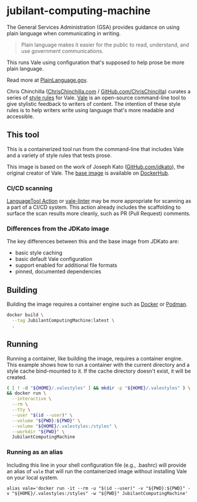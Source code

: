 # jubilant-computing-machine

The General Services Administration (GSA) provides guidance on using
plain language when communicating in writing.

> Plain language makes it easier for the public to read, understand,
> and use government communications.

This runs Vale using configuration that's supposed to help prose
be more plain language.

Read more at [PlainLanguage.gov][PlainLanguage.gov].

Chris Chinchilla ([ChrisChinchilla.com][ChrisChinchilla.com] /
[GitHub.com/ChrisChincilla][GitHub.com/ChrisChincilla])
curates a series of [style rules][style rules] for Vale.  [Vale][Vale]
is an open-source command-line tool to give stylistic feedback to
writers of content.  The intention of these style rules is to help
writers write using language that's more readable and accessible.

## This tool

This is a containerized tool run from the command-line that includes
Vale and a variety of style rules that tests prose.

This image is based on the work of Joseph Kato
([GitHub.com/jdkato][GitHub.com/jdkato]), the original creator of Vale.
The [base image][base image] is available on [DockerHub][DockerHub].

### CI/CD scanning

[LanguageTool Action][LanguageTool Action] or [vale-linter][vale-linter]
may be more appropriate for scanning as a part of a CI/CD system.
This action already includes the scaffolding to surface the scan results
more cleanly, such as PR (Pull Request) comments.

### Differences from the JDKato image

The key differences between this and the base image from JDKato are:

- basic style caching
- basic default Vale configuration
- support enabled for additional file formats
- pinned, documented dependencies

## Building

Building the image requires a container engine such as [Docker][Docker]
or [Podman][Podman].

```sh
docker build \
  --tag JubilantComputingMachine:latest \
  .
```

## Running

Running a container, like building the image, requires a container
engine.  This example shows how to run a container with the current
directory and a style cache bind-mounted to it.  If the cache directory
doesn't exist, it will be created.

```sh
( [ ! -d "${HOME}/.valestyles" ] && mkdir -p "${HOME}/.valestyles" ) \
&& docker run \
  --interactive \
  --rm \
  --tty \
  --user "$(id --user)" \
  --volume "${PWD}:${PWD}" \
  --volume "${HOME}/.valestyles:/styles" \
  --workdir "${PWD}" \
  JubilantComputingMachine
```

### Running as an alias

Including this line in your shell configuration file (e.g., .bashrc)
will provide an alias of `vale` that will run the containerized image
without installing Vale on your local system.

`alias vale='docker run -it --rm -u "$(id --user)" -v "${PWD}:${PWD}" -v
"${HOME}/.valestyles:/styles" -w "${PWD}" JubilantComputingMachine'`

[PlainLanguage.gov]: https://plainlanguage.gov
[style rules]: https://github.com/testthedocs/PlainLanguage
[ChrisChinchilla.com]: https://chrischinchilla.com/
[GitHub.com/ChrisChincilla]: https://github.com/ChrisChinchilla/
[JDKato.io]: https://jdkato.io/
[GitHub.com/jdkato]: https://github.com/jdkato
[LanguageTool Action]: https://github.com/marketplace/actions/run-languagetool-with-reviewdog
[vale-linter]: https://github.com/marketplace/actions/vale-linter
[Vale]: https://vale.sh/
[base image]: https://hub.docker.com/r/jdkato/vale
[DockerHub]: https://hub.docker.com/
[Docker]: https://docker.com/
[Podman]: https://podman.io/
